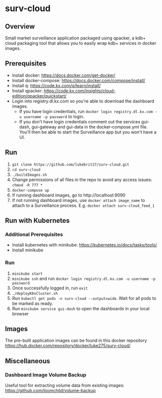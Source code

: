 # surv-cloud

## Overview
Small market surveillance application packaged using qpacker, a kdb+ cloud packaging tool that allows you to easily wrap kdb+ services in docker images.

## Prerequisites
- Install docker: https://docs.docker.com/get-docker/
- Install docker-compose: https://docs.docker.com/compose/install/
- Install q: https://code.kx.com/q/learn/install/
- Install qpacker: https://code.kx.com/insights/cloud-edition/qpacker/quickstart/
- Login into registry.dl.kx.com so you're able to download the dashboard images. 
  - If you have login credentials, run `docker login registry.dl.kx.com -u username -p password` to login.
  - If you don't have login credentials comment out the services gui-dash, gui-gateway and gui-data in the docker-compose.yml file. You'll then be able to start the Surveillance app but you won't have a UI.

## Run
1. `git clone https://github.com/lukebrit27/surv-cloud.git`
2. `cd surv-cloud`
3. `./buildImages.sh`
4. Change permissions of all files in the repo to avoid any access issues: `chmod -R 777 *`
5. `docker-compose up`
6. If running dashboard images, go to http://localhost:9090
7. If not running dashboard images, use `docker attach image_name` to attach to a Surveillance process. E.g. `docker attach surv-cloud_feed_1` 

## Run with Kubernetes
### Additional Prerequisites
- Install kubernetes with minikube: https://kubernetes.io/docs/tasks/tools/ 
- Install minikube

### Run
1. `minikube start`
2. `minikube ssh` and run `docker login registry.dl.kx.com -u username -p password`
3. Once successfully logged in, run `exit`
4. `./deployK8sCluster.sh`
5. Run `kubectl get pods -n surv-cloud --output=wide`. Wait for all pods to be marked as ready.
6. Run `minikube service gui-dash` to open the dashboards in your local browser

## Images
The pre-built application images can be found in this docker repository https://hub.docker.com/repository/docker/luke275/surv-cloud/

## Miscellaneous

### Dashboard Image Volume Backup
Useful tool for extracting volume data from existing images: https://github.com/loomchild/volume-backup
